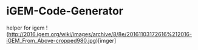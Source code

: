 # iGEM-Code-Generator
helper for igem
!(http://2016.igem.org/wiki/images/archive/8/8e/20161103172616%212016-iGEM_From_Above-cropped980.jpg)[imger]

